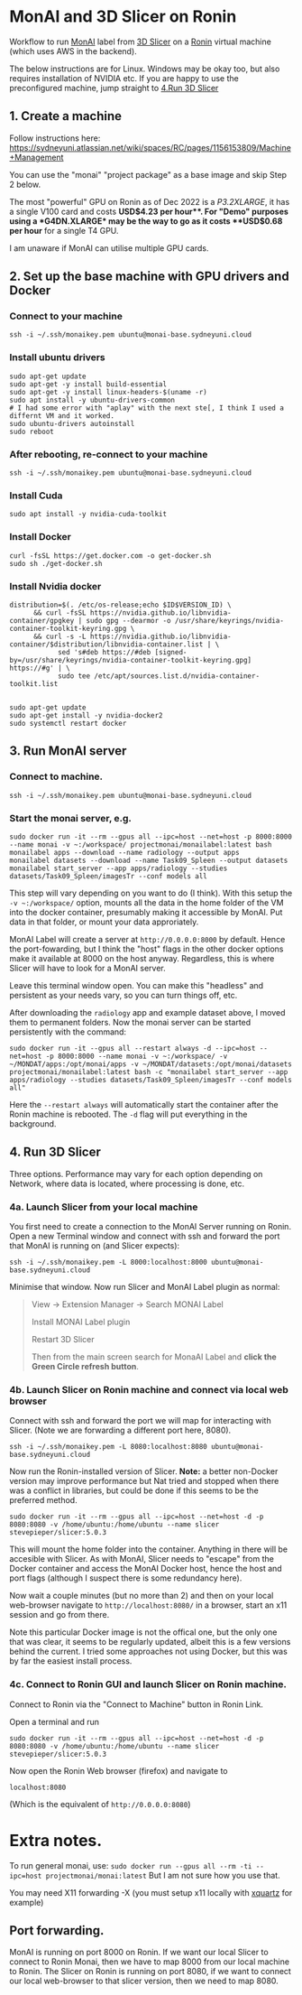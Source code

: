 # MonAI and 3D Slicer on Ronin
Workflow to run [MonAI](https://monai.io/) label from [3D Slicer](https://www.slicer.org/) on a [Ronin](https://ronin.sydneyuni.cloud/) virtual machine (which uses AWS in the backend).

The below instructions are for Linux. Windows may be okay too, but also requires installation of NVIDIA etc. If you are happy to use the preconfigured machine, jump straight to [4.Run 3D Slicer](#4-run-3d-slicer)

## 1. Create a machine

Follow instructions here: https://sydneyuni.atlassian.net/wiki/spaces/RC/pages/1156153809/Machine+Management

You can use the "monai" "project package" as a base image and skip Step 2 below.

The most "powerful" GPU on Ronin as of Dec 2022 is a *P3.2XLARGE*, it has a single V100 card and costs **USD$4.23 per hour**. 
For "Demo" purposes using a *G4DN.XLARGE* may be the way to go as it costs **USD$0.68 per hour** for a single T4 GPU.

I am unaware if MonAI can utilise multiple GPU cards. 


## 2. Set up the base machine with GPU drivers and Docker

### Connect to your machine
```
ssh -i ~/.ssh/monaikey.pem ubuntu@monai-base.sydneyuni.cloud
```

### Install ubuntu drivers
```
sudo apt-get update
sudo apt-get -y install build-essential
sudo apt-get -y install linux-headers-$(uname -r)
sudo apt install -y ubuntu-drivers-common
# I had some error with "aplay" with the next ste[, I think I used a differnt VM and it worked.
sudo ubuntu-drivers autoinstall
sudo reboot
```

### After rebooting, re-connect to your machine
```
ssh -i ~/.ssh/monaikey.pem ubuntu@monai-base.sydneyuni.cloud
```

### Install Cuda
```
sudo apt install -y nvidia-cuda-toolkit
```

### Install Docker
```
curl -fsSL https://get.docker.com -o get-docker.sh
sudo sh ./get-docker.sh
```

### Install Nvidia docker
```
distribution=$(. /etc/os-release;echo $ID$VERSION_ID) \
      && curl -fsSL https://nvidia.github.io/libnvidia-container/gpgkey | sudo gpg --dearmor -o /usr/share/keyrings/nvidia-container-toolkit-keyring.gpg \
      && curl -s -L https://nvidia.github.io/libnvidia-container/$distribution/libnvidia-container.list | \
            sed 's#deb https://#deb [signed-by=/usr/share/keyrings/nvidia-container-toolkit-keyring.gpg] https://#g' | \
            sudo tee /etc/apt/sources.list.d/nvidia-container-toolkit.list


sudo apt-get update
sudo apt-get install -y nvidia-docker2
sudo systemctl restart docker
```

## 3. Run MonAI server

### Connect to machine. 
```
ssh -i ~/.ssh/monaikey.pem ubuntu@monai-base.sydneyuni.cloud
```

### Start the monai server, e.g. 
```
sudo docker run -it --rm --gpus all --ipc=host --net=host -p 8000:8000 --name monai -v ~:/workspace/ projectmonai/monailabel:latest bash
monailabel apps --download --name radiology --output apps
monailabel datasets --download --name Task09_Spleen --output datasets
monailabel start_server --app apps/radiology --studies datasets/Task09_Spleen/imagesTr --conf models all
```
This step will vary depending on you want to do (I think). With this setup the `-v ~:/workspace/` option, mounts all the data in the home folder of the VM into the docker container, presumably making it accessible by MonAI. Put data in that folder, or mount your data approriately.

MonAI Label will create a server at `http://0.0.0.0:8000` by default. Hence the port-fowarding, but I think the "host" flags in the other docker options make it available at 8000 on the host anyway. Regardless, this is where Slicer will have to look for a MonAI server.

Leave this terminal window open. You can make this "headless" and persistent as your needs vary, so you can turn things off, etc.

After downloading the `radiology` app and example dataset above, I moved them to permanent folders. Now the monai server can be started persistently with the command:
```
sudo docker run -it --gpus all --restart always -d --ipc=host --net=host -p 8000:8000 --name monai -v ~:/workspace/ -v ~/MONDAT/apps:/opt/monai/apps -v ~/MONDAT/datasets:/opt/monai/datasets projectmonai/monailabel:latest bash -c "monailabel start_server --app apps/radiology --studies datasets/Task09_Spleen/imagesTr --conf models all"
```

Here the `--restart always` will automatically start the container after the Ronin machine is rebooted. The `-d` flag will put everything in the background.

## 4. Run 3D Slicer

Three options. Performance may vary for each option depending on Network, where data is located, where processing is done, etc.

### 4a. Launch Slicer from your local machine

You first need to create a connection to the MonAI Server running on Ronin. Open a new Terminal window and connect with ssh and forward the port that MonAI is running on (and Slicer expects):
```
ssh -i ~/.ssh/monaikey.pem -L 8000:localhost:8000 ubuntu@monai-base.sydneyuni.cloud 
```

Minimise that window.
Now run Slicer and MonAI Label plugin as normal:

> View → Extension Manager → Search MONAI Label
> 
> Install MONAI Label plugin
> 
> Restart 3D Slicer
> 
> Then from the main screen search for MonaAI Label and **click the Green Circle refresh button**.


### 4b. Launch Slicer on Ronin machine and connect via local web browser

Connect with ssh and forward the port we will map for interacting with Slicer. (Note we are forwarding a different port here, 8080).
```
ssh -i ~/.ssh/monaikey.pem -L 8080:localhost:8080 ubuntu@monai-base.sydneyuni.cloud 
```

Now run the Ronin-installed version of Slicer. **Note:** a better non-Docker version may improve performance but Nat tried and stopped when there was a conflict in libraries, but could be done if this seems to be the preferred method.
```
sudo docker run -it --rm --gpus all --ipc=host --net=host -d -p 8080:8080 -v /home/ubuntu:/home/ubuntu --name slicer stevepieper/slicer:5.0.3
```

This will mount the home folder into the container. Anything in there will be accesible with Slicer.
As with MonAI, Slicer needs to "escape" from the Docker container and access the MonAI Docker host, hence the host and port flags (although I suspect there is some redundancy here).

Now wait a couple minutes (but no more than 2) and then on your local web-browser navigate to `http://localhost:8080/` in a browser, start an x11 session and go from there.

Note this particular Docker image is not the offical one, but the only one that was clear, it seems to be regularly updated, albeit this is a few versions behind the current. I tried some approaches not using Docker, but this was by far the easiest install process. 

### 4c. Connect to Ronin GUI and launch Slicer on Ronin machine.

Connect to Ronin via the "Connect to Machine" button in Ronin Link.

Open a terminal and run
```
sudo docker run -it --rm --gpus all --ipc=host --net=host -d -p 8080:8080 -v /home/ubuntu:/home/ubuntu --name slicer stevepieper/slicer:5.0.3
```

Now open the Ronin Web browser (firefox) and navigate to 
```
localhost:8080
```
(Which is the equivalent of `http://0.0.0.0:8080`)


# Extra notes.

To run general monai, use:
```sudo docker run --gpus all --rm -ti --ipc=host projectmonai/monai:latest``` But I am not sure how you use that.

You may need X11 forwarding -X (you must setup x11 locally with [xquartz](https://www.xquartz.org/) for example)

## Port forwarding.

MonAI is running on port 8000 on Ronin. If we want our local Slicer to connect to Ronin Monai, then we have to map 8000 from our local machine to Ronin.
The Slicer on Ronin is running on port 8080, if we want to connect our local web-browser to that slicer version, then we need to map 8080.
